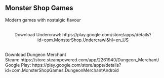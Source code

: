## Monster Shop Games
Modern games with nostalgic flavour<br><br>
<p style="text-align:center">Download Undercrawl: https://play.google.com/store/apps/details?id=com.MonsterShop.Undercrawl&hl=en_US</p><br>
Download Dungeon Merchant<br>
Steam: https://store.steampowered.com/app/2261940/Dungeon_Merchant/<br>
Google Play: https://play.google.com/store/apps/details?id=com.MonsterShopGames.DungeonMerchantAndroid
